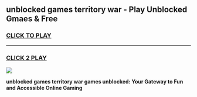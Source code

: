 
## unblocked games territory war - Play Unblocked Gmaes & Free
<h3>
<a href="https://news.freeplayer.one?title=unblocked_games_territory_war&ref=23F">CLICK TO PLAY</a></h3>
<hr>

<h3>
<a href="https://news.freeplayer.one?title=unblocked_games_territory_war&ref=23F">CLICK 2 PLAY</a>
  
</h3>

<a href="https://news.freeplayer.one?title=unblocked_games_territory_war&ref=23F/"><img src="https://clearcache.store/games.png"></a>


**unblocked games territory war games unblocked: Your Gateway to Fun and Accessible Online Gaming**
